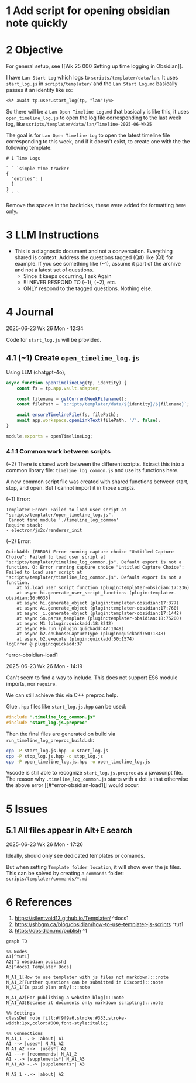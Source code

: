 

# 1 Add script for opening obsidian note quickly
# 2 Objective

For general setup, see [[Wk 25 000 Setting up time logging in Obsidian]].

I have `Lan Start Log` which logs to `scripts/templater/data/lan`. It uses `start_log.js` in `scripts/templater/` and the `Lan Start Log.md` basically passes it an identity like so:

```
<%*	await tp.user.start_log(tp, "lan");%>
```

So there will be a `Lan Open Timeline Log.md` that basically is like this, it uses `open_timeline_log.js` to open the log file corresponding to the last week log, like `scripts/templater/data/lan/Timeline-2025-06-Wk25`

The goal is for `Lan Open Timeline Log` to open the latest timeline file corresponding to this week, and if it doesn't exist, to create one with the the following template:

```
# 1 Time Logs

` ` `simple-time-tracker
{
  "entries": [
  ]
}
` ` `

```

Remove the spaces in the backticks, these were added for formatting here only.

# 3 LLM Instructions
- This is a diagnostic document and not a conversation. Everything shared is context. Address the questions tagged (Q#) like (Q1) for example. If you see something like (~1), assume it part of the archive and not a latest set of questions.
	- Since it keeps occurring, I ask Again
	- !!! NEVER RESPOND TO (~1), (~2), etc.
	- ONLY respond to the tagged questions. Nothing else.


# 4 Journal

2025-06-23 Wk 26 Mon - 12:34

Code for `start_log.js` will be provided.

## 4.1 (~1) Create `open_timeline_log.js`

Using LLM (chatgpt-4o),

```js
async function openTimelineLog(tp, identity) {
	const fs = tp.app.vault.adapter;

	const filename = getCurrentWeekFilename();
	const filePath = `scripts/templater/data/${identity}/${filename}`;

	await ensureTimelineFile(fs, filePath);
	await app.workspace.openLinkText(filePath, '/', false);
}

module.exports = openTimelineLog;
```


### 4.1.1 Common work between scripts

(~2) There is shared work between the different scripts. Extract this into a common library file: `timeline_log_common.js` and use its functions here. 

A new common script file was created with shared functions between start, stop, and open. But I cannot import it in those scripts.

(~1) Error:

```
Templater Error: Failed to load user script at "scripts/templater/open_timeline_log.js". 
 Cannot find module './timeline_log_common'
Require stack:
- electron/js2c/renderer_init
```

(~2) Error:
```
QuickAdd: (ERROR) Error running capture choice "Untitled Capture Choice": Failed to load user script at "scripts/templater/timeline_log_common.js". Default export is not a function. O: Error running capture choice "Untitled Capture Choice": Failed to load user script at "scripts/templater/timeline_log_common.js". Default export is not a function.
    at hi.load_user_script_function (plugin:templater-obsidian:17:236)
    at async hi.generate_user_script_functions (plugin:templater-obsidian:16:6635)
    at async hi.generate_object (plugin:templater-obsidian:17:377)
    at async Ai.generate_object (plugin:templater-obsidian:17:760)
    at async _i.generate_object (plugin:templater-obsidian:17:1442)
    at async Sn.parse_template (plugin:templater-obsidian:18:75200)
    at async M1 (plugin:quickadd:18:8242)
    at async Eb.run (plugin:quickadd:47:1049)
    at async b2.onChooseCaptureType (plugin:quickadd:50:1848)
    at async b2.execute (plugin:quickadd:50:1574)
logError @ plugin:quickadd:37
```
^error-obsidian-load1

2025-06-23 Wk 26 Mon - 14:19

Can't seem to find a way to include. This does not support ES6 module imports, nor `require`. 

We can still achieve this via C++ preproc help.

Glue `.hpp` files like `start_log.js.hpp` can be used:

```cpp
#include ".timeline_log_common.js"
#include "start_log.js.preproc"
```

Then the final files are generated on build via `run_timeline_log_preproc_build.sh`:

```sh
cpp -P start_log.js.hpp -o start_log.js
cpp -P stop_log.js.hpp -o stop_log.js
cpp -P open_timeline_log.js.hpp -o open_timeline_log.js
```

Vscode is still able to recognize `start_log.js.preproc` as a javascript file. The reason why `.timeline_log_common.js` starts with a dot is that otherwise the above error [[#^error-obsidian-load1]] would occur.

# 5 Issues

## 5.1 All files appear in Alt+E search

2025-06-23 Wk 26 Mon - 17:26

Ideally, should only see dedicated templates or comands.

But when setting `Template folder location`, it will show even the js files. This can be solved by creating a `commands` folder:  `scripts/templater/commands/*.md`



# 6 References
1. https://silentvoid13.github.io/Templater/ ^docs1
2.  https://shbgm.ca/blog/obsidian/how-to-use-templater-js-scripts ^tut1
3. https://obsidian.md/publish ^1

```mermaid
graph TD

%% Nodes
A1[^tut1]
A2[^1 obsidian publish]
A3[^docs1 Templater Docs]

N_A1_1[How to use templater with js files not markdown]:::note
N_A1_2[Further questions can be submitted in Discord]:::note
N_A2_1[Is paid plan only]:::note

N_A1_A2[For publishing a website blog]:::note
N_A1_A3[Because it documents only markdown scripting]:::note

%% Settings
classDef note fill:#f9f9a6,stroke:#333,stroke-width:1px,color:#000,font-style:italic;

%% Connections
N_A1_1 -.-> |about| A1
A1 --> |uses*| N_A1_A2
N_A1_A2 -->  |uses*| A2
A1 ---> |recommends| N_A1_2
A1 -.-> |supplements*| N_A1_A3
N_A1_A3 -.-> |supplements*| A3

N_A2_1 -.-> |about| A2

```
